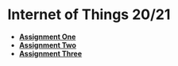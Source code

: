 # Internet of Things 20/21 

- **[Assignment One](docs/First.md)**
- **[Assignment Two](docs/Second.md)**
- **[Assignment Three](docs/Three.md)**
